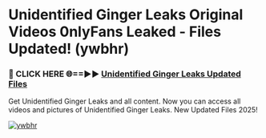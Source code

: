 # Unidentified Ginger Leaks Original Videos 0nlyFans Leaked - Files Updated! (ywbhr)

<h3>🔴 CLICK HERE 🌐==►► <a href="https://tinyurl.com/ehrbuxhb" rel="nofollow">Unidentified Ginger Leaks Updated Files</a></h3>

Get Unidentified Ginger Leaks and all content. Now you can access all videos and pictures of Unidentified Ginger Leaks. New Updated Files 2025!

[![ywbhr](https://i.imgur.com/lVYEuWS.gif)](https://tinyurl.com/ehrbuxhb)
